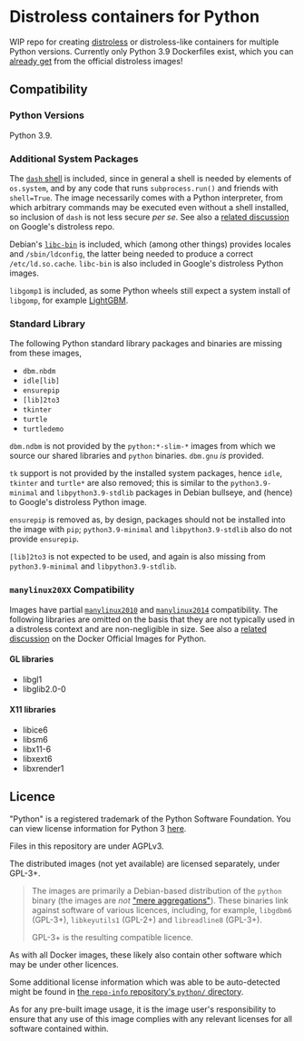 # Distroless containers for Python

WIP repo for creating [distroless][distroless] or distroless-like containers for multiple Python versions.
Currently only Python 3.9 Dockerfiles exist, which you can [already get][distroless-python3] from the official distroless images!

## Compatibility

### Python Versions

Python 3.9.

### Additional System Packages

The [`dash` shell][dash-bullseye] is included, since in general a shell is needed by elements of `os.system`, and by any code that runs `subprocess.run()` and friends with `shell=True`.
The image necessarily comes with a Python interpreter, from which arbitrary commands may be executed even without a shell installed, so inclusion of `dash` is not less secure _per se_.
See also a [related discussion][distroless-python-shell] on Google's distroless repo.

Debian's [`libc-bin`][libc-bin-bullseye] is included, which (among other things) provides locales and `/sbin/ldconfig`, the latter being needed to produce a correct `/etc/ld.so.cache`.
`libc-bin` is also included in Google's distroless Python images.

`libgomp1` is included, as some Python wheels still expect a system install of `libgomp`, for example [LightGBM][lightgbm-libgomp].

### Standard Library

The following Python standard library packages and binaries are missing from these images,

* `dbm.nbdm`
* `idle[lib]`
* `ensurepip`
* `[lib]2to3`
* `tkinter`
* `turtle`
* `turtledemo`

`dbm.ndbm` is not provided by the `python:*-slim-*` images from which we source our shared libraries and `python` binaries.
`dbm.gnu` _is_ provided.

`tk` support is not provided by the installed system packages, hence `idle`, `tkinter` and `turtle*` are also removed;
this is similar to the `python3.9-minimal` and `libpython3.9-stdlib` packages in Debian bullseye, and (hence) to Google's distroless Python image.

`ensurepip` is removed as, by design, packages should not be installed into the image with `pip`;
`python3.9-minimal` and `libpython3.9-stdlib` also do not provide `ensurepip`.

`[lib]2to3` is not expected to be used, and again is also missing from `python3.9-minimal` and `libpython3.9-stdlib`.

### `manylinux20XX` Compatibility

Images have partial [`manylinux2010`][manylinux2010-policy] and [`manylinux2014`][manylinux2014-policy] compatibility.
The following libraries are omitted on the basis that they are not typically used in a distroless context and are non-negligible in size.
See also a [related discussion][docker-official-python-manylinux] on the Docker Official Images for Python.

#### GL libraries

* libgl1
* libglib2.0-0

#### X11 libraries

* libice6
* libsm6
* libx11-6
* libxext6
* libxrender1

## Licence

"Python" is a registered trademark of the Python Software Foundation.
You can view license information for Python 3 [here][py3-licence].

Files in this repository are under AGPLv3.

The distributed images (not yet available) are licensed separately, under GPL-3+.

> The images are primarily a Debian-based distribution of the `python` binary (the images are _not_ ["mere aggregations"][mere-aggregate]).
> These binaries link against software of various licences, including, for example, `libgdbm6` (GPL-3+), `libkeyutils1` (GPL-2+) and `libreadline8` (GPL-3+).
>
> GPL-3+ is the resulting compatible licence.

As with all Docker images, these likely also contain other software which may be under other licences.

Some additional license information which was able to be auto-detected might be found in [the `repo-info` repository's `python/` directory][docker-python-repoinfo].

As for any pre-built image usage, it is the image user's responsibility to ensure that any use of this image complies with any relevant licenses for all software contained within.

[distroless]: https://github.com/GoogleContainerTools/distroless
[distroless-python3]: https://github.com/GoogleContainerTools/distroless/tree/main/experimental/python3
[dash-bullseye]: https://packages.debian.org/bullseye/dash
[distroless-python-shell]: https://github.com/GoogleContainerTools/distroless/issues/601
[libc-bin-bullseye]: https://packages.debian.org/bullseye/libc-bin
[lightgbm-libgomp]: https://github.com/microsoft/LightGBM/issues/4484
[manylinux2010-policy]: https://peps.python.org/pep-0571/#the-manylinux2010-policy
[manylinux2014-policy]: https://peps.python.org/pep-0599/#the-manylinux2014-policy
[docker-official-python-manylinux]: https://github.com/docker-library/python/issues/750
[py3-licence]: https://docs.python.org/3/license.html
[mere-aggregate]: https://www.gnu.org/licenses/gpl-faq.en.html#MereAggregation
[docker-python-repoinfo]: https://github.com/docker-library/repo-info/tree/master/repos/python
